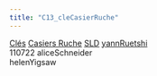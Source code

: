 ```yaml
---
title: "C13_cleCasierRuche"
---
```


[Clés](notes/equipements/cles/C_Clés.md) [Casiers Ruche](notes/equipements/consommables/C_CasierRuche.md) [SLD](notes/SLD.md) [yannRuetshi](notes/yannRuetshi.md)\
110722 aliceSchneider\
helenYigsaw
